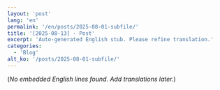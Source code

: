 ```yaml
---
layout: 'post'
lang: 'en'
permalink: '/en/posts/2025-08-01-subfile/'
title: '[2025-08-13] - Post'
excerpt: 'Auto-generated English stub. Please refine translation.'
categories:
  - 'Blog'
alt_ko: '/posts/2025-08-01-subfile/'
---
```


(*No embedded English lines found. Add translations later.*)
